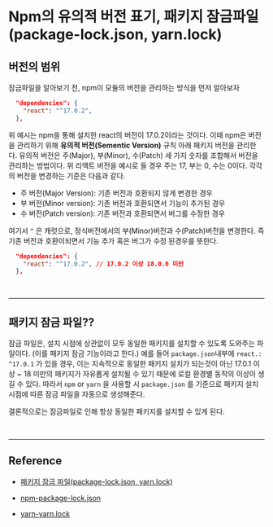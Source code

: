 # Npm의 유의적 버전 표기, 패키지 잠금파일(package-lock.json, yarn.lock)

## 버전의 범위

잠금파일을 알아보기 전, npm이 모듈의 버전을 관리하는 방식을 먼저 알아보자

```json
  "dependencies": {
    "react": "^17.0.2",
  },
```

위 예시는 npm을 통해 설치한 react의 버전이 17.0.2이라는 것이다. 이때 npm은 버전을 관리하기 위해 **유의적 버전(Sementic Version)** 규칙 아래 패키지 버전을 관리한다.
유의적 버전은 주(Major), 부(Minor), 수(Patch) 세 가지 숫자를 조합해서 버전을 관리하는 방법이다. 위 리액트 버전을 예시로 들 경우 주는 17, 부는 0, 수는 0이다. 각각의 버전을 변경하는 기준은 다음과 같다.

- 주 버전(Major Version): 기존 버전과 호환되지 않게 변경한 경우
- 부 버전(Minor version): 기존 버전과 호환되면서 기능이 추가된 경우
- 수 버전(Patch version): 기존 버전과 호환되면서 버그를 수정한 경우

여기서 `^` 은 캐럿으로, 정식버전에서의 부(Minor)버전과 수(Patch)버전을 변경한다. 즉 기존 버전과 호환이되면서 기능 추가 혹은 버그가 수정 된경우를 뜻한다.

```json
  "dependencies": {
    "react": "^17.0.2", // 17.0.2 이상 18.0.0 미만
  },
```

<br/>

---

## 패키지 잠금 파일??

잠금 파일은, 설치 시점에 상관없이 모두 동일한 패키지를 설치할 수 있도록 도와주는 파일이다. (이를 패키지 잠금 기능이라고 한다.) 예를 들어 `package.json`내부에 `react.: ^17.0.1` 가 있을 경우, 이는 지속적으로 동일한 패키지 설치가 되는것이 아닌 17.0.1 이상 ~ 18 미만의 패키지가 자유롭게 설치될 수 있기 때문에 로컬 환경별 동작의 이상이 생길 수 있다. 따라서 `npm` or `yarn` 을 사용할 시 `package.json` 를 기준으로 패키지 설치 시점에 따른 잠금 파일을 자동으로 생성해준다.

결론적으로는 잠금파일로 인해 항상 동일한 패키지를 설치할 수 있게 된다.

<br/>

---

## Reference

- [패키지 잠금 파일(package-lock.json, yarn.lock)](https://www.daleseo.com/js-package-locks/)

- [npm-package-lock.json](https://docs.npmjs.com/cli/v8/configuring-npm/package-lock-json)

- [yarn-yarn.lock](https://docs.npmjs.com/cli/v8/configuring-npm/package-lock-json)
